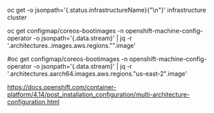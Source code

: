 oc get -o jsonpath='{.status.infrastructureName}{"\n"}' infrastructure cluster

oc get configmap/coreos-bootimages -n openshift-machine-config-operator -o jsonpath='{.data.stream}' | jq -r '.architectures.<arch>.images.aws.regions."<region>".image'

#oc get configmap/coreos-bootimages -n openshift-machine-config-operator -o jsonpath='{.data.stream}' | jq -r '.architectures.aarch64.images.aws.regions."us-east-2".image'

https://docs.openshift.com/container-platform/4.14/post_installation_configuration/multi-architecture-configuration.html
